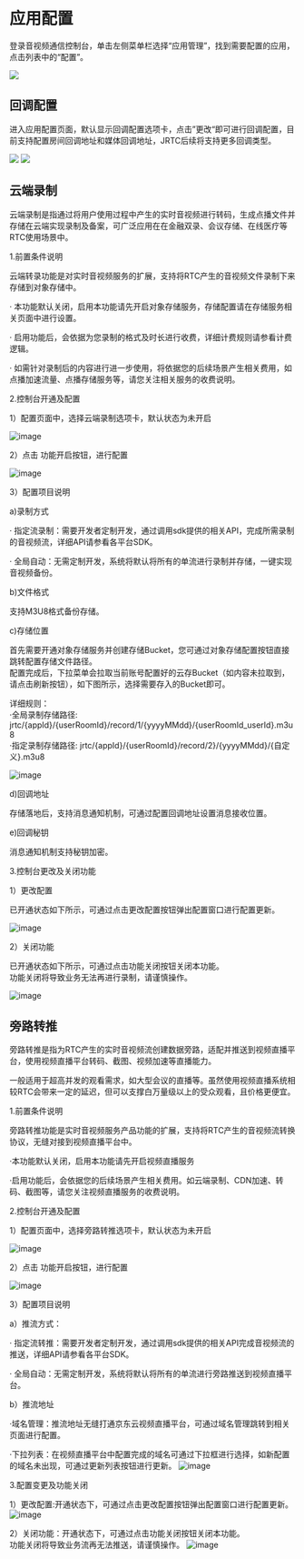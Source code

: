# 应用配置

登录音视频通信控制台，单击左侧菜单栏选择“应用管理”，找到需要配置的应用，点击列表中的“配置”。

![](https://github.com/jdcloudcom/cn/blob/cn-Real-Time-Communication/image/Real-Time-Communicat/%E5%BA%94%E7%94%A8%E7%AE%A1%E7%90%86-%E9%85%8D%E7%BD%AE-3.png)

## 回调配置

进入应用配置页面，默认显示回调配置选项卡，点击”更改“即可进行回调配置，目前支持配置房间回调地址和媒体回调地址，JRTC后续将支持更多回调类型。

![](https://github.com/jdcloudcom/cn/blob/cn-Real-Time-Communication/image/Real-Time-Communicat/%E5%BA%94%E7%94%A8%E9%85%8D%E7%BD%AE%20%E6%96%B0-2.png)
![](https://github.com/jdcloudcom/cn/blob/cn-Real-Time-Communication/image/Real-Time-Communicat/%E5%BA%94%E7%94%A8%E7%AE%A1%E7%90%86-%E9%85%8D%E7%BD%AE-2.png)

## 云端录制

云端录制是指通过将用户使用过程中产生的实时音视频进行转码，生成点播文件并存储在云端实现录制及备案，可广泛应用在在金融双录、会议存储、在线医疗等RTC使用场景中。

1.前置条件说明

云端转录功能是对实时音视频服务的扩展，支持将RTC产生的音视频文件录制下来存储到对象存储中。 

· 本功能默认关闭，启用本功能请先开启对象存储服务，存储配置请在存储服务相关页面中进行设置。  

· 启用功能后，会依据为您录制的格式及时长进行收费，详细计费规则请参看计费逻辑。   

· 如需针对录制后的内容进行进一步使用，将依据您的后续场景产生相关费用，如点播加速流量、点播存储服务等，请您关注相关服务的收费说明。    
  
2.控制台开通及配置

1）配置页面中，选择云端录制选项卡，默认状态为未开启

![image](https://user-images.githubusercontent.com/89631429/138041301-555cc121-b1f1-4e31-bd56-98b913082cbd.png)


2）点击 功能开启按钮，进行配置

![image](https://user-images.githubusercontent.com/89631429/138041339-ddc2be30-0ccf-405d-825d-117c838ea820.png)


3）配置项目说明

a)录制方式

· 指定流录制：需要开发者定制开发，通过调用sdk提供的相关API，完成所需录制的音视频流，详细API请参看各平台SDK。  

· 全局自动：无需定制开发，系统将默认将所有的单流进行录制并存储，一键实现音视频备份。  

b)文件格式

支持M3U8格式备份存储。

c)存储位置

首先需要开通对象存储服务并创建存储Bucket，您可通过对象存储配置按钮直接跳转配置存储文件路径。  
配置完成后，下拉菜单会拉取当前账号配置好的云存Bucket（如内容未拉取到，请点击刷新按钮），如下图所示，选择需要存入的Bucket即可。 

详细规则：  
·全局录制存储路径: jrtc/{appId}/{userRoomId}/record/1/{yyyyMMdd}/{userRoomId_userId}.m3u8  
·指定录制存储路径: jrtc/{appId}/{userRoomId}/record/2}/{yyyyMMdd}/{自定义}.m3u8

![image](https://user-images.githubusercontent.com/89631429/138041448-6c7c5f08-f087-47b5-905f-5877a5112be1.png)

d)回调地址

存储落地后，支持消息通知机制，可通过配置回调地址设置消息接收位置。

e)回调秘钥

消息通知机制支持秘钥加密。

3.控制台更改及关闭功能

1）更改配置

已开通状态如下所示，可通过点击更改配置按钮弹出配置窗口进行配置更新。

![image](https://user-images.githubusercontent.com/89631429/138041496-8663ad92-cd29-41a7-b452-b9d5aa927555.png)


2）关闭功能

已开通状态如下所示，可通过点击功能关闭按钮关闭本功能。  
功能关闭将导致业务无法再进行录制，请谨慎操作。

![image](https://user-images.githubusercontent.com/89631429/138041542-5719cf22-7dc0-47a3-91fb-ef3f64edfcf5.png)

## 旁路转推

旁路转推是指为RTC产生的实时音视频流创建数据旁路，适配并推送到视频直播平台，使用视频直播平台转码、截图、视频加速等直播能力。

一般适用于超高并发的观看需求，如大型会议的直播等。虽然使用视频直播系统相较RTC会带来一定的延迟，但可以支撑白万量级以上的受众观看，且价格更便宜。

1.前置条件说明

旁路转推功能是实时音视频服务产品功能的扩展，支持将RTC产生的音视频流转换协议，无缝对接到视频直播平台中。

·本功能默认关闭，启用本功能请先开启视频直播服务

·启用功能后，会依据您的后续场景产生相关费用。如云端录制、CDN加速、转码、截图等，请您关注视频直播服务的收费说明。

2.控制台开通及配置

1）配置页面中，选择旁路转推选项卡，默认状态为未开启

![image](https://user-images.githubusercontent.com/89631429/138047857-20ec6436-50bc-4861-9f2b-5fe16fca9acb.png)


2）点击 功能开启按钮，进行配置

![image](https://user-images.githubusercontent.com/89631429/138047913-4089f08e-4b18-42dc-bee6-50cdca1e7b91.png)


3）配置项目说明

a）推流方式：

· 指定流转推：需要开发者定制开发，通过调用sdk提供的相关API完成音视频流的推送，详细API请参看各平台SDK。   

· 全局自动：无需定制开发，系统将默认将所有的单流进行旁路推送到视频直播平台。

b）推流地址

·域名管理：推流地址无缝打通京东云视频直播平台，可通过域名管理跳转到相关页面进行配置。

·下拉列表：在视频直播平台中配置完成的域名可通过下拉框进行选择，如新配置的域名未出现，可通过更新列表按钮进行更新。
![image](https://user-images.githubusercontent.com/89631429/138051936-a7353e08-9742-47ff-95b4-13b79d5c4953.png)



3.配置变更及功能关闭

1）更改配置:开通状态下，可通过点击更改配置按钮弹出配置窗口进行配置更新。
![image](https://user-images.githubusercontent.com/89631429/138056224-c7175a60-0f28-481c-8016-880840a22353.png)


2）关闭功能：开通状态下，可通过点击功能关闭按钮关闭本功能。      
功能关闭将导致业务流再无法推送，请谨慎操作。
![image](https://user-images.githubusercontent.com/89631429/138056365-be40b9d1-8e88-4bbe-adb7-a6a1ea22cbe4.png)

